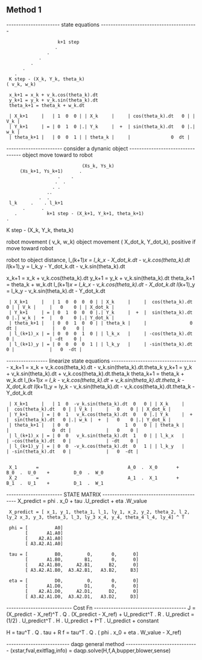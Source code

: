 ## Method 1

---------------------- state equations ----------------------------------------

                       k+1 step
                      .
                   .
                .
             .
          .
       .
     K step - (X_k, Y_k, theta_k) 
    ( v_k, w_k)

     x_k+1 = x_k + v_k.cos(theta_k).dt
     y_k+1 = y_k + v_k.sin(theta_k).dt
     theta_k+1 = theta_k + w_k.dt

     | X_k+1     |   | 1  0  0 | | X_k     |     | cos(theta_k).dt   0 | | V_k |
     | Y_k+1     | = | 0  1  0 |.| Y_k     |  +  | sin(theta_k).dt   0 |.| w_k |
     | theta_k+1 |   | 0  0  1 | | theta_k |     |               0  dt | 


 ----------------------- consider a dynanic object ---------------------------------
 object move toward to robot

                                (Xs_k, Ys_k)
         (Xs_k+1, Ys_k+1)      .
                       .    .
                      .  . 
                     . .
                   ..
                .  .
     l_k     .    . l_k+1
          .      . 
       .           k+1 step - (X_k+1, Y_k+1, theta_k+1)             
    .     
 K step - (X_k, Y_k, theta_k)      

 robot movement    ( v_k, w_k)
 object movement   ( X_dot_k, Y_dot_k), positive if move toward robot

 robot to object distance,     l_(k+1)_x   =   l_k_x - X_dot_k.dt - v_k.cos(theta_k).dt
                               l_(k+1)_y   =   l_k_y - Y_dot_k.dt - v_k.sin(theta_k).dt

                                     
 x_k+1     = x_k + v_k.cos(theta_k).dt
 y_k+1     = y_k + v_k.sin(theta_k).dt
 theta_k+1 = theta_k + w_k.dt
 l_(k+1)_x = l_k_x - v_k.cos(theta_k).dt - X_dot_k.dt
 l_(k+1)_y = l_k_y - v_k.sin(theta_k).dt - Y_dot_k.dt 

     | X_k+1     |   | 1  0  0  0  0 | | X_k     |     |  cos(theta_k).dt   0 | | V_k |     |   0    0 | | X_dot_k |
     | Y_k+1     | = | 0  1  0  0  0 |.| Y_k     |  +  |  sin(theta_k).dt   0 |.| w_k |  +  |   0    0 |.| Y_dot_k |
     | theta_k+1 |   | 0  0  1  0  0 | | theta_k |     |                0  dt |             |   0    0 |
     | l_(k+1)_x | = | 0  0  0  1  0 | | l_k_x   |     | -cos(theta_k).dt   0 |             | -dt    0 |
     | l_(k+1)_y | = | 0  0  0  0  1 | | l_k_y   |     | -sin(theta_k).dt   0 |             |   0  -dt |


 ----------------- linearize state equations ------------------------------------
 x_k+1     = x_k     +  v_k.cos(theta_k).dt  -  v_k.sin(theta_k).dt.theta_k
 y_k+1     = y_k     +  v_k.sin(theta_k).dt  +  v_k.cos(theta_k).dt.theta_k
 theta_k+1 = theta_k +  w_k.dt
 l_(k+1)_x = l_k     -  v_k.cos(theta_k).dt  +  v_k.sin(theta_k).dt.theta_k - X_dot_k.dt
 l_(k+1)_y = ly_k    -  v_k.sin(theta_k).dt  -  v_k.cos(theta_k).dt.theta_k - Y_dot_k.dt 


     | X_k+1     |   | 1  0  -v_k.sin(theta_k).dt  0   0 | | X_k     |     |  cos(theta_k).dt   0 | | V_k |     |   0    0 | | X_dot_k |
     | Y_k+1     | = | 0  1   v_k.cos(theta_k).dt  0   0 |.| Y_k     |  +  |  sin(theta_k).dt   0 |.| w_k |  +  |   0    0 |.| Y_dot_k |
     | theta_k+1 |   | 0  0                     1  0   0 | | theta_k |     |                0  dt |             |   0    0 |
     | l_(k+1)_x | = | 0  0   v_k.sin(theta_k).dt  1   0 | | l_k_x   |     | -cos(theta_k).dt   0 |             | -dt    0 |
     | l_(k+1)_y | = | 0  0  -v_k.cos(theta_k).dt  0   1 | | l_k_y   |     | -sin(theta_k).dt   0 |             |   0  -dt |


     X_1       =                                 A_0  .  X_0       +                      B_0  .  U_0    +         D_0  .  W_0
     X_2       =                                 A_1  .  X_1       +                      B_1  .  U_1    +         D_1  .  W_1


 ----------------------- STATE MATRIX ------------------------------------------
 X_predict = phi . x_0 + tau .U_predict +  eta .W_value

     X_predict = [ x_1, y_1, theta_1, l_1, ly_1, x_2, y_2, theta_2, l_2, ly_2 x_3, y_3, theta_3, l_3, ly_3 x_4, y_4, theta_4 l_4, ly_4] ^ T
    
     phi = [          A0]
           [       A1.A0]
           [    A2.A1.A0]
           [ A3.A2.A1.A0]
    
     tau = [          B0,         0,       0,      0]
           [       A1.B0,        B1,       0,      0]    
           [    A2.A1.B0,     A2.B1,      B2,      0]  
           [ A3.A2.A1.B0,  A3.A2.B1,   A3.B2,     B3]
    
     eta = [          D0,         0,       0,      0]
           [       A1.D0,        D1,       0,      0]    
           [    A2.A1.D0,     A2.D1,      D2,      0]  
           [ A3.A2.A1.D0,  A3.A2.D1,   A3.D2,     D3]


 --------------------------- Cost Fn --------------------------------------
 J = (X_predict - X_ref)^T . Q . (X_predict - X_ref) + U_predict^T . R . U_predict
   = (1/2) . U_predict^T . H . U_predict + f^T . U_predict + constant

 H = tau^T . Q . tau + R
 f = tau^T . Q . ( phi . x_0 + eta . W_value - X_ref)


 -------------------------- daqp general method ------------------------------
 (xstar,fval,exitflag,info) = daqp.solve(H,f,A,bupper,blower,sense)
